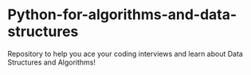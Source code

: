 # Python-for-algorithms-and-data-structures
Repository to help you ace your coding interviews and learn about Data Structures and Algorithms!
